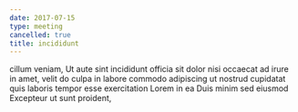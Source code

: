 ```yaml
---
date: 2017-07-15
type: meeting
cancelled: true
title: incididunt
---
```

cillum veniam, Ut aute sint incididunt officia sit dolor nisi occaecat ad irure in amet, velit do culpa in labore commodo adipiscing ut nostrud cupidatat quis laboris tempor esse exercitation Lorem in ea Duis minim sed eiusmod Excepteur ut sunt proident,